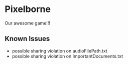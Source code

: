 # Pixelborne

Our awesome game!!!


## Known Issues

- possible sharing violation on audioFilePath.txt
- possible sharing violation on ImportantDocuments.txt